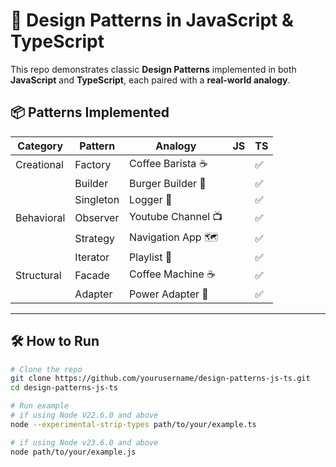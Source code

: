 # 🧠 Design Patterns in JavaScript & TypeScript

This repo demonstrates classic **Design Patterns** implemented in both **JavaScript** and **TypeScript**, each paired with a **real-world analogy**.

## 📦 Patterns Implemented

| Category   | Pattern   | Analogy            | JS  | TS  |
| ---------- | --------- | ------------------ | --- | --- |
| Creational | Factory   | Coffee Barista ☕  |     | ✅  |
|            | Builder   | Burger Builder 🍔  |     | ✅  |
|            | Singleton | Logger 📜          |     | ✅  |
| Behavioral | Observer  | Youtube Channel 📺 |     | ✅  |
|            | Strategy  | Navigation App 🗺️  |     | ✅  |
|            | Iterator  | Playlist 🎵        |     | ✅  |
| Structural | Facade    | Coffee Machine ☕  |     | ✅  |
|            | Adapter   | Power Adapter 🔌   |     | ✅  |

---

## 🛠️ How to Run

```bash
# Clone the repo
git clone https://github.com/yourusername/design-patterns-js-ts.git
cd design-patterns-js-ts

# Run example
# if using Node V22.6.0 and above
node --experimental-strip-types path/to/your/example.ts

# if using Node v23.6.0 and above
node path/to/your/example.js

```
